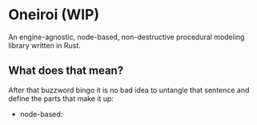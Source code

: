 # Oneiroi (WIP)
An engine-agnostic, node-based, non-destructive procedural modeling library written in Rust.

## What does that mean?
After that buzzword bingo it is no bad idea to untangle that sentence and define the parts that make it up:
- node-based: 


